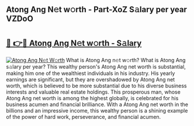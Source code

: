 ## Atong Ang N𝚎t w𝚘rth - Part-XoZ S𝚊lary per year VZDoO

# <h2><a href="http://gc1pld.nevu.top/?p=Atong+Ang">🔗 👉🔴 Atong Ang N𝚎t w𝚘rth - S𝚊lary</a></h2>

[![Atong Ang N𝚎t W𝚘rth](https://i.imgur.com/Oavwk0R.jpeg)](http://gc1pld.nevu.top/?p=Atong+Ang)
What is Atong Ang n𝚎t w𝚘rth? What is Atong Ang s𝚊lary per year?
This wealthy person's Atong Ang net worth is substantial, making him one of the wealthiest individuals in his industry. His yearly earnings are significant, but they are overshadowed by Atong Ang net worth, which is believed to be more substantial due to his diverse business interests and valuable real estate holdings. This prosperous man, whose Atong Ang net worth is among the highest globally, is celebrated for his business acumen and financial brilliance. With a Atong Ang net worth in the billions and an impressive income, this wealthy person is a shining example of the power of hard work, perseverance, and financial acumen.
